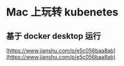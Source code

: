 # Mac 上玩转 kubenetes

## 基于 docker desktop 运行

[https://www.jianshu.com/p/e5c056baa8ab](https://www.jianshu.com/p/e5c056baa8ab)

